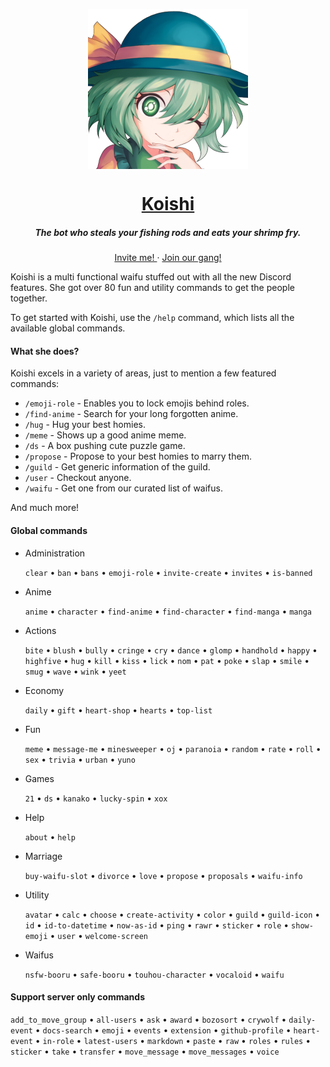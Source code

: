 <p align="center">
    <img
        width="256px" height="256px" align="center" alt="Koishi"
        src="https://raw.githubusercontent.com/HuyaneMatsu/Koishi/master/library/koishi_avatar_0000_by_ashy.png"
    />
</p>

<h1 align="center">
    <b><a href="https://github.com/HuyaneMatsu/koishi">Koishi</a></b>
</h1>

<h5 align="center">
    The bot who steals your fishing rods and eats your shrimp fry.
</h5>

<p align="center">
    <a href="https://discord.com/oauth2/authorize?client_id=486565096164687885&scope=bot%20applications.commands">
        Invite me!
    </a>
    ·
    <a href="http://discord.gg/3cH2r5d">
        Join our gang!
    </a>
</p>

Koishi is a multi functional waifu stuffed out with all the new Discord features. She got over 80 fun and utility
commands to get the people together.

To get started with Koishi, use the `/help` command, which lists all the available global commands.

#### What she does?

Koishi excels in a variety of areas, just to mention a few featured commands:

- `/emoji-role` - Enables you to lock emojis behind roles.
- `/find-anime` - Search for your long forgotten anime.
- `/hug` - Hug your best homies.
- `/meme` - Shows up a good anime meme.
- `/ds` - A box pushing cute puzzle game.
- `/propose` - Propose to your best homies to marry them.
- `/guild` - Get generic information of the guild.
- `/user` - Checkout anyone.
- `/waifu` - Get one from our curated list of waifus.

And much more!


#### Global commands

- Administration
    
    `clear` • `ban` • `bans` • `emoji-role` • `invite-create` • `invites` • `is-banned`

- Anime
    
    `anime` • `character` • `find-anime` • `find-character` • `find-manga` • `manga`

- Actions
    
    `bite` • `blush` • `bully` • `cringe` • `cry` • `dance` • `glomp` • `handhold` • `happy` • `highfive` • `hug` •
    `kill` • `kiss` • `lick` • `nom` • `pat` • `poke` • `slap` • `smile` • `smug` • `wave` • `wink` • `yeet`

- Economy
    
    `daily` • `gift` • `heart-shop` • `hearts` • `top-list`

- Fun
    
    `meme` • `message-me` • `minesweeper` • `oj` • `paranoia` • `random` • `rate` • `roll` • `sex` • `trivia` •
    `urban` • `yuno`

- Games
    
    `21` • `ds` • `kanako` • `lucky-spin` • `xox`

-  Help
    
    `about` • `help`

-  Marriage
    
    `buy-waifu-slot` • `divorce` • `love` • `propose` • `proposals` • `waifu-info`

- Utility
    
    `avatar` • `calc` • `choose` • `create-activity` • `color` • `guild` • `guild-icon` • `id` • `id-to-datetime` •
    `now-as-id` • `ping` • `rawr` • `sticker` • `role` • `show-emoji` • `user` • `welcome-screen`

- Waifus
    
    `nsfw-booru` • `safe-booru` • `touhou-character` • `vocaloid` • `waifu`

#### Support server only commands

`add_to_move_group` • `all-users` • `ask` • `award` • `bozosort` • `crywolf` • `daily-event` • `docs-search` • `emoji`
• `events` • `extension` • `github-profile` • `heart-event` • `in-role` • `latest-users` • `markdown` • `paste` • `raw`
• `roles` • `rules` • `sticker` • `take` • `transfer` • `move_message` • `move_messages` • `voice`
